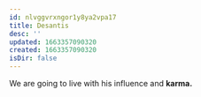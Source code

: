 ```yaml
---
id: nlvggvrxngor1y8ya2vpa17
title: Desantis
desc: ''
updated: 1663357090320
created: 1663357090320
isDir: false
---
```

We are going to live with his influence and **karma.**
